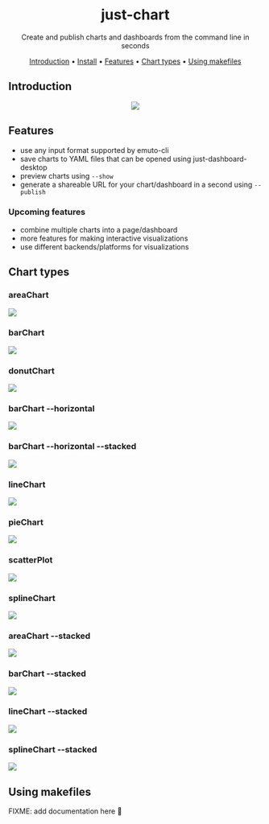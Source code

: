 <h1 align="center">
  just-chart
</h1>

<p align="center">
  Create and publish charts and dashboards from the command line in seconds
</p>

<p align="center">
  <a href="#introduction">Introduction</a> •
  <a href="#install">Install</a>  •
  <a href="#features">Features</a>  •
  <a href="#chart-types">Chart types</a>  •
  <a href="#using-makefiles">Using makefiles</a>
</p>


## Introduction

<p align="center">
  <img src="examples/demo.gif">
</p>


## Features

* use any input format supported by emuto-cli
* save charts to YAML files that can be opened using just-dashboard-desktop
* preview charts using `--show`
* generate a shareable URL for your chart/dashboard in a second using `--publish`

### Upcoming features

* combine multiple charts into a page/dashboard
* more features for making interactive visualizations
* use different backends/platforms for visualizations

## Chart types

### areaChart
<img src="examples/screenshots/area_chart.png" />

### barChart
<img src="examples/screenshots/bar_chart.png" />

### donutChart
<img src="examples/screenshots/donut_chart.png" />

### barChart --horizontal
<img src="examples/screenshots/horizontal_bar_chart.png" />

### barChart --horizontal --stacked
<img src="examples/screenshots/horizontal_stacked_bar_chart.png" />

### lineChart
<img src="examples/screenshots/line_chart.png" />

### pieChart
<img src="examples/screenshots/pie_chart.png" />

### scatterPlot
<img src="examples/screenshots/scatter_plot.png" />

### splineChart
<img src="examples/screenshots/spline_chart.png" />

### areaChart --stacked
<img src="examples/screenshots/stacked_area_chart.png" />

### barChart --stacked
<img src="examples/screenshots/stacked_bar_chart.png" />

### lineChart --stacked
<img src="examples/screenshots/stacked_line_chart.png" />

### splineChart --stacked
<img src="examples/screenshots/stacked_spline_chart.png" />


## Using makefiles

FIXME: add documentation here 🙂
